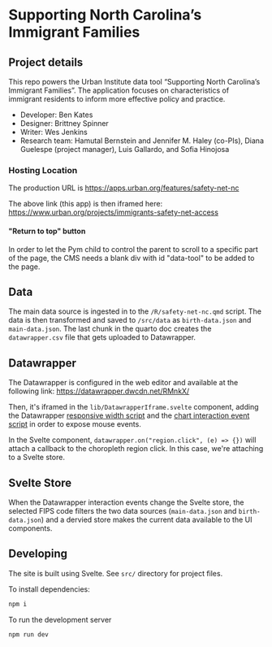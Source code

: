 # Supporting North Carolina’s Immigrant Families

## Project details

This repo powers the Urban Institute data tool “Supporting North Carolina’s Immigrant Families”. The application focuses on characteristics of immigrant residents to inform more effective policy and practice.

- Developer: Ben Kates
- Designer: Brittney Spinner
- Writer: Wes Jenkins
- Research team: Hamutal Bernstein and Jennifer M. Haley (co-PIs), Diana Guelespe (project manager), Luis Gallardo, and Sofia Hinojosa

### Hosting Location

The production URL is https://apps.urban.org/features/safety-net-nc

The above link (this app) is then iframed here: https://www.urban.org/projects/immigrants-safety-net-access

#### "Return to top" button

In order to let the Pym child to control the parent to scroll to a specific part of the page, the CMS needs a blank div with id "data-tool" to be added to the page.

## Data

The main data source is ingested in to the `/R/safety-net-nc.qmd` script. The data is then transformed and saved to `/src/data` as `birth-data.json` and `main-data.json`. The last chunk in the quarto doc creates the `datawrapper.csv` file that gets uploaded to Datawrapper.

## Datawrapper

The Datawrapper is configured in the web editor and available at the following link: https://datawrapper.dwcdn.net/RMnkX/

Then, it's iframed in the `lib/DatawrapperIframe.svelte` component, adding the Datawrapper [responsive width script](https://developer.datawrapper.de/docs/responsive-iframe) and the [chart interaction event script](https://developer.datawrapper.de/docs/listening-to-chart-interaction-events) in order to expose mouse events.

In the Svelte component, `datawrapper.on("region.click", (e) => {})` will attach a callback to the choropleth region click. In this case, we're attaching to a Svelte store.

## Svelte Store

When the Datawrapper interaction events change the Svelte store, the selected FIPS code filters the two data sources (`main-data.json` and `birth-data.json`) and a dervied store makes the current data available to the UI components.

## Developing

The site is built using Svelte. See `src/` directory for project files.

To install dependencies:

```bash
npm i
```

To run the development server

```bash
npm run dev
```
